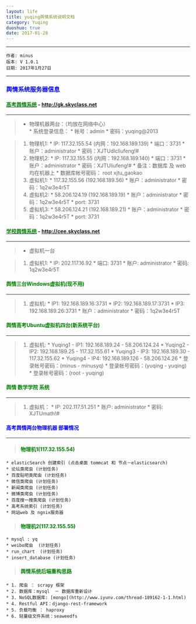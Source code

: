 ```yaml
---
layout: life
title: yuqing舆情系统说明文档
category: Yuqing
duoshuo: true
date: 2017-01-28
---
```


******

	作者: minus
	版本: V 1.0.1
	日期: 2017年1月27日

<!-- more -->

*******

### <font color="blue" style="font-weight:bold">舆情系统服务器信息</font>

#### [<font color="green" style="font-weight:bold">高考舆情系统</font>](http://gk.skyclass.net) - http://gk.skyclass.net
___
> * 物理机器两台：（均放在网络中心）	
    * 系统登录信息：
    * 帐号：admin
    * 密码：yuqing@2013
    
> 1. 物理机1:
    * IP: 117.32.155.54 (内网：192.168.189.139) 
    * 端口：3731
    * 账户：administrator
    * 密码：XJTUdlcliufeng!# 
> 2. 物理机2:
    * IP: 117.32.155.55 (内网：192.168.189.140)
    * 端口：3731
    * 账户：administrator
    * 密码：XJTUliufeng!#
    * 备注：数据库 及 web 均在机器上
    * 数据库帐号密码： root  xjtu_gaokao	
> 3. 虚拟机1:
    * 117.32.155.56 (192.168.189.56)
    * 账户：administrator
    * 密码：1q2w3e4r5T	
> 4. 虚拟机2: 
    * 58.206.124.19 (192.168.189.19)
    * 账户：administrator
    * 密码：1q2w3e4r5T
    * port: 3731
> 5. 虚拟机3:
    * 58.206.124.21 (192.168.189.21)
    * 账户：administrator
    * 密码：1q2w3e4r5T
    * port: 3731

#### [<font color="green" style="font-weight:bold">学校舆情系统</font>](http://cee.skyclass.net) - http://cee.skyclass.net
___
> * 虚拟机一台

> 1. 虚拟机1:
    * IP: 202.117.16.92
    * 端口: 3731
    * 账户: administrator
    * 密码: 1q2w3e4r5T

#### <font color="green" style="font-weight:bold">舆情三台Windows虚拟机(现不用)</font>
___
> 1. 虚拟机:
    * IP1: 192.168.189.16:3731
    * IP2: 192.168.189.17:3731
    * IP3: 192.168.189.26:3731
    * 账户：administrator
    * 密码：1q2w3e4r5T

#### <font color="green" style="font-weight:bold">舆情高考Ubuntu虚拟机四台(新系统平台)</font>
___
> 1. 虚拟机:
    * Yuqing1 - IP1: 192.168.189.24 - 58.206.124.24
    * Yuqing2 - IP2: 192.168.189.25 - 117.32.155.61
    * Yuqing3 - IP3: 192.168.189.30 - 117.32.155.62
    * Yuqing4 - IP4: 192.168.189.126 - 58.206.124.26
    * 登录帐号密码：(minus - minusyq)
    * 登录帐号密码：(yuqing - yuqing)
    * 登录帐号密码：(root - yuqing)
    
#### <font color="green" style="font-weight:bold">舆情 数学学院 系统</font>
___
> 1. 虚拟机：
    * IP: 202.117.51.251
    * 账户: administrator
    * 密码: XJTUmath!#

#### <font color="blue" style="font-weight:bold">高考舆情两台物理机器 部署情况</font>
___
> #### <font color="green" style="font-weight:bold">物理机1(117.32.155.54)</font>
    * elasticSearch 创建索引 (点击桌面 tommcat 和 节点－elasticsearch)
    * 论坛类爬虫 (计划任务)
    * 百度贴吧类爬虫 (计划任务)
    * 微信类爬虫 (计划任务)
    * 新闻类爬虫 (计划任务)
    * 微博类爬虫 (计划任务)
    * 百度搜一搜类爬虫 (计划任务)
    * 高考系统索引 (计划任务)
    * 网站web 及 ngnix服务器

> #### <font color="green" style="font-weight:bold">物理机2(117.32.155.55)</font>
    * mysql : yq
    * weibo爬虫  (计划任务)
    * run_chart  (计划任务)
    * insert_database (计划任务)
	
> #### <font color="green" style="font-weight:bold">舆情系统后端重构思路</font>
    * 1. 爬虫 ： scrapy 框架
    * 2. 数据库：mysql  － 数据库重新设计
    * 3. NoSQL数据库: [mongo](http://www.iyunv.com/thread-189162-1-1.html)
    * 4. Restful API：django-rest-framework
    * 5. 负载均衡 ： haproxy
    * 6. 轻量级文件系统：seaweedfs
